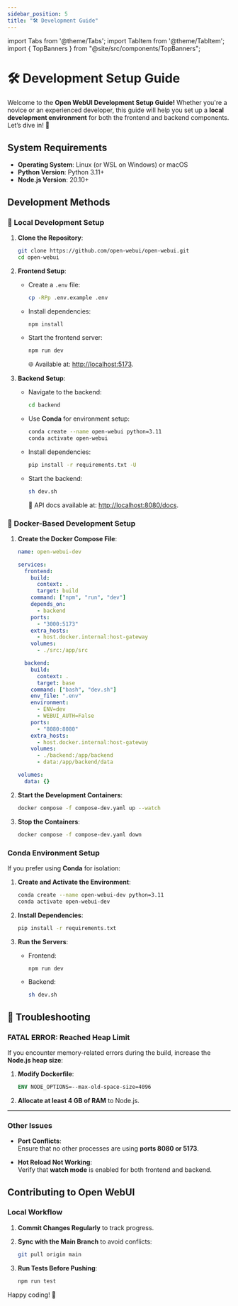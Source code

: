 ```yaml
---
sidebar_position: 5
title: "🛠️ Development Guide"
---
```


import Tabs from '@theme/Tabs';
import TabItem from '@theme/TabItem';
import { TopBanners } from "@site/src/components/TopBanners";

<TopBanners />

# 🛠️ Development Setup Guide

Welcome to the **Open WebUI Development Setup Guide!** Whether you're a novice or an experienced developer, this guide will help you set up a **local development environment** for both the frontend and backend components. Let’s dive in! 🚀

## System Requirements

- **Operating System**: Linux (or WSL on Windows) or macOS  
- **Python Version**: Python 3.11+  
- **Node.js Version**: 20.10+

## Development Methods

<Tabs groupId="dev-setup">

<TabItem value="local" label="Local Setup">

### 🐧 Local Development Setup

1. **Clone the Repository**:
   ```bash
   git clone https://github.com/open-webui/open-webui.git
   cd open-webui
   ```

2. **Frontend Setup**:
   - Create a `.env` file:
     ```bash
     cp -RPp .env.example .env
     ```
   - Install dependencies:
     ```bash
     npm install
     ```
   - Start the frontend server:
     ```bash
     npm run dev
     ```
     🌐 Available at: [http://localhost:5173](http://localhost:5173).

3. **Backend Setup**:
   - Navigate to the backend:
     ```bash
     cd backend
     ```
   - Use **Conda** for environment setup:
     ```bash
     conda create --name open-webui python=3.11
     conda activate open-webui
     ```
   - Install dependencies:
     ```bash
     pip install -r requirements.txt -U
     ```
   - Start the backend:
     ```bash
     sh dev.sh
     ```
     📄 API docs available at: [http://localhost:8080/docs](http://localhost:8080/docs).

</TabItem>

<TabItem value="docker" label="Docker Setup">

### 🐳 Docker-Based Development Setup

1. **Create the Docker Compose File**:
   ```yaml
   name: open-webui-dev

   services:
     frontend:
       build:
         context: .
         target: build
       command: ["npm", "run", "dev"]
       depends_on:
         - backend
       ports:
         - "3000:5173"
       extra_hosts:
         - host.docker.internal:host-gateway
       volumes:
         - ./src:/app/src

     backend:
       build:
         context: .
         target: base
       command: ["bash", "dev.sh"]
       env_file: ".env"
       environment:
         - ENV=dev
         - WEBUI_AUTH=False
       ports:
         - "8080:8080"
       extra_hosts:
         - host.docker.internal:host-gateway
       volumes:
         - ./backend:/app/backend
         - data:/app/backend/data

   volumes:
     data: {}
   ```

2. **Start the Development Containers**:
   ```bash
   docker compose -f compose-dev.yaml up --watch
   ```

3. **Stop the Containers**:
   ```bash
   docker compose -f compose-dev.yaml down
   ```

</TabItem>
<TabItem value="conda" label="Optional Conda Setup">

### Conda Environment Setup

If you prefer using **Conda** for isolation:

1. **Create and Activate the Environment**:
   ```bash
   conda create --name open-webui-dev python=3.11
   conda activate open-webui-dev
   ```

2. **Install Dependencies**:
   ```bash
   pip install -r requirements.txt
   ```

3. **Run the Servers**:
   - Frontend:
     ```bash
     npm run dev
     ```
   - Backend:
     ```bash
     sh dev.sh
     ```

</TabItem>

<TabItem value="troubleshooting" label="Troubleshooting">

## 🐛 Troubleshooting

### **FATAL ERROR: Reached Heap Limit**

If you encounter memory-related errors during the build, increase the **Node.js heap size**:

1. **Modify Dockerfile**:
   ```dockerfile
   ENV NODE_OPTIONS=--max-old-space-size=4096
   ```

2. **Allocate at least 4 GB of RAM** to Node.js.

---

### **Other Issues**

- **Port Conflicts**:  
   Ensure that no other processes are using **ports 8080 or 5173**.

- **Hot Reload Not Working**:  
   Verify that **watch mode** is enabled for both frontend and backend.

</TabItem>

</Tabs>

## Contributing to Open WebUI

### Local Workflow

1. **Commit Changes Regularly** to track progress.
2. **Sync with the Main Branch** to avoid conflicts:
   ```bash
   git pull origin main
   ```

3. **Run Tests Before Pushing**:
   ```bash
   npm run test
   ```

Happy coding! 🎉
